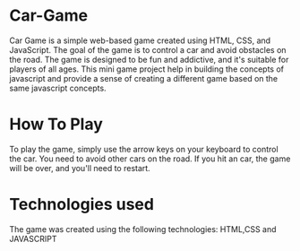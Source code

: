 # Car-Game
Car Game is a simple web-based game created using HTML, CSS, and JavaScript. The goal of the game is to control a car and avoid obstacles on the road. The game is designed to be fun and addictive, and it's suitable for players of all ages. This mini game project help in building the concepts of javascript and provide a sense of creating a different game based on the same javascript concepts.

# How To Play
To play the game, simply use the arrow keys on your keyboard to control the car. You need to avoid other cars on the road. If you hit an car, the game will be over, and you'll need to restart.

# Technologies used
The game was created using the following technologies:  HTML,CSS and JAVASCRIPT


